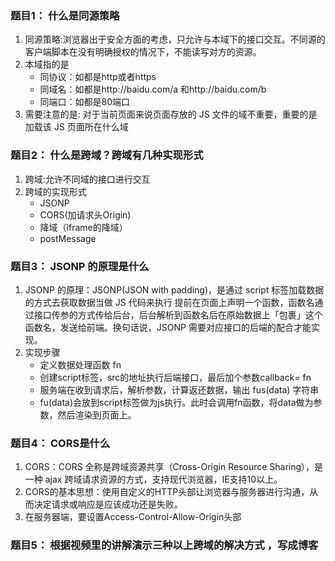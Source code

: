### 题目1： 什么是同源策略
1. 同源策略:浏览器出于安全方面的考虑，只允许与本域下的接口交互。不同源的客户端脚本在没有明确授权的情况下，不能读写对方的资源。
2. 本域指的是
    - 同协议：如都是http或者https
    - 同域名：如都是http://baidu.com/a 和http://baidu.com/b
    - 同端口：如都是80端口
3. 需要注意的是: 对于当前页面来说页面存放的 JS 文件的域不重要，重要的是加载该 JS 页面所在什么域



### 题目2： 什么是跨域？跨域有几种实现形式
1. 跨域:允许不同域的接口进行交互
2. 跨域的实现形式
    - JSONP
    - CORS(加请求头Origin)
    - 降域（iframe的降域）
    - postMessage

### 题目3： JSONP 的原理是什么
1. JSONP 的原理：JSONP(JSON with padding)，是通过 script 标签加载数据的方式去获取数据当做 JS 代码来执行 提前在页面上声明一个函数，函数名通过接口传参的方式传给后台，后台解析到函数名后在原始数据上「包裹」这个函数名，发送给前端。换句话说，JSONP 需要对应接口的后端的配合才能实现。    
2. 实现步骤
    - 定义数据处理函数 fn
    - 创建script标签，src的地址执行后端接口，最后加个参数callback= fn
    - 服务端在收到请求后，解析参数，计算返还数据，输出 fus(data) 字符串
    - fu(data)会放到script标签做为js执行。此时会调用fn函数，将data做为参数，然后渲染到页面上。

### 题目4： CORS是什么
1. CORS：CORS 全称是跨域资源共享（Cross-Origin Resource Sharing），是一种 ajax 跨域请求资源的方式，支持现代浏览器，IE支持10以上。
2. CORS的基本思想：使用自定义的HTTP头部让浏览器与服务器进行沟通，从而决定请求或响应是应该成功还是失败。
3. 在服务器端，要设置Access-Control-Allow-Origin头部

### 题目5： 根据视频里的讲解演示三种以上跨域的解决方式 ，写成博客


